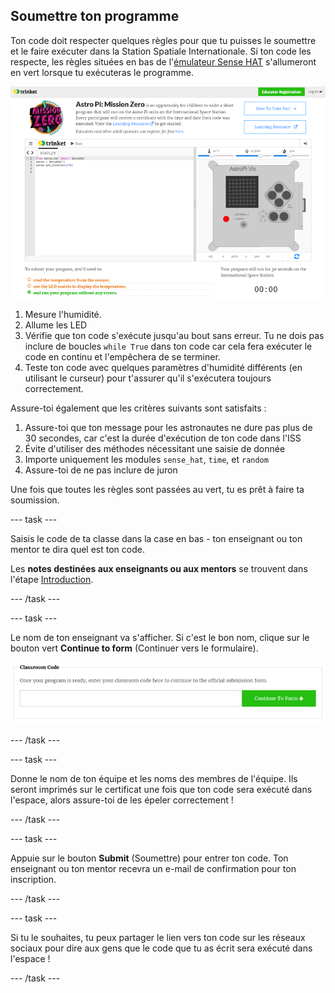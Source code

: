 ## Soumettre ton programme

Ton code doit respecter quelques règles pour que tu puisses le soumettre et le faire exécuter dans la Station Spatiale Internationale. Si ton code les respecte, les règles situées en bas de l'[émulateur Sense HAT](https://trinket.io/mission-zero) s'allumeront en vert lorsque tu exécuteras le programme.

![Une capture d'écran des pages Trinket de Mission Zero montrant le bouton de soumission et les vérifications des critères sur la gauche. Les deux premiers ("lire l'humidité" et "utiliser les LED") sont en texte orange, celui du bas ("fonctionne sans erreur") est vert ](images/validation.png)

1. Mesure l'humidité.
1. Allume les LED
1. Vérifie que ton code s'exécute jusqu'au bout sans erreur. Tu ne dois pas inclure de boucles `while True` dans ton code car cela fera exécuter le code en continu et l'empêchera de se terminer.
1. Teste ton code avec quelques paramètres d'humidité différents (en utilisant le curseur) pour t'assurer qu'il s'exécutera toujours correctement.

Assure-toi également que les critères suivants sont satisfaits :

1. Assure-toi que ton message pour les astronautes ne dure pas plus de 30 secondes, car c'est la durée d'exécution de ton code dans l'ISS
1. Évite d'utiliser des méthodes nécessitant une saisie de donnée
1. Importe uniquement les modules `sense_hat`, `time`, et `random`
1. Assure-toi de ne pas inclure de juron

Une fois que toutes les règles sont passées au vert, tu es prêt à faire ta soumission.

--- task ---

Saisis le code de ta classe dans la case en bas - ton enseignant ou ton mentor te dira quel est ton code.

Les **notes destinées aux enseignants ou aux mentors** se trouvent dans l'étape [Introduction](https://projects.raspberrypi.org/en/projects/astro-pi-mission-zero/1).

--- /task ---

--- task ---

Le nom de ton enseignant va s'afficher. Si c'est le bon nom, clique sur le bouton vert **Continue to form** (Continuer vers le formulaire).

![Continuer vers le formulaire](images/continue-to-form.png)

--- /task ---

--- task ---

Donne le nom de ton équipe et les noms des membres de l'équipe. Ils seront imprimés sur le certificat une fois que ton code sera exécuté dans l'espace, alors assure-toi de les épeler correctement !

--- /task ---

--- task ---

Appuie sur le bouton **Submit** (Soumettre) pour entrer ton code. Ton enseignant ou ton mentor recevra un e-mail de confirmation pour ton inscription.

--- /task ---

--- task ---

Si tu le souhaites, tu peux partager le lien vers ton code sur les réseaux sociaux pour dire aux gens que le code que tu as écrit sera exécuté dans l'espace !

--- /task ---
